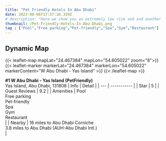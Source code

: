 ```yaml
---
title: "Pet Friendly Hotels In Abu Dhabi"
date: 2023-08-06T17:57:26.359Z
# description: "Here we show you an extremely low risk and and another medium risk approach to earn passive income "
thumbnail: /Pet-Friendly-Hotels-In-Abu-Dhabi.png
tag : ["Pool","Free parking","Pet-friendly","Spa","Gym","Restaurant"]
---
```


## Dynamic Map
{{< leaflet-map  mapLat="24.467384" mapLon="54.605022" zoom="8">}}
    {{< leaflet-marker markerLat="24.467384" markerLon="54.605022" markerContent="W Abu Dhabi - Yas Island" >}}
{{< /leaflet-map >}}


**#1 W Abu Dhabi - Yas Island (PetFriendly)**<br>Yas Island, Abu Dhabi, 131808
| Info | Detail |
| --- | ----------- |
| Star | 5 |
| Guest Reviews | 9.2 |
| Amenities | Pool<br>Free parking<br>Pet-friendly<br>Spa<br>Gym<br>Restaurant<br> |
| Nearby | 16 miles to Abu Dhabi Corniche<br>3.8 miles to Abu Dhabi (AUH-Abu Dhabi Intl.)<br> |

